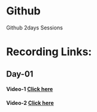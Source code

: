 # Github
Github 2days Sessions

# Recording Links:
## Day-01
#### Video-1 [Click here](https://transcripts.gotomeeting.com/#/s/a6700117c8961b2fad635f7c3fcf0122c2918f2d07cca9ec6a9f8ec81bf0b900)
#### Video-2 [Click here](https://transcripts.gotomeeting.com/#/s/ed8982eb174b39333c99f299b6ef043d2707c7e25e9cdbca9d6b37cb1b93e051)

